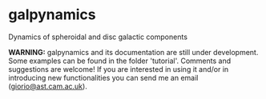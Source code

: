 # galpynamics
Dynamics of spheroidal and disc galactic components 



**WARNING:** galpynamics and its documentation are still under development.  Some examples can be found in the folder 'tutorial'.
Comments and suggestions are welcome!
If you are interested in using it and/or in introducing new functionalities you can send me an email (giorio@ast.cam.ac.uk).

